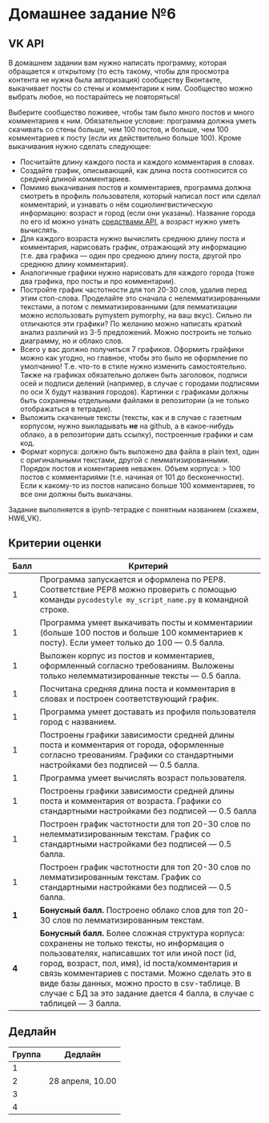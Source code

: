 # Домашнее задание №6
## VK API

В домашнем задании вам нужно написать программу, которая обращается к открытому (то есть такому, чтобы для просмотра контента не нужна была авторизация) сообществу Вконтакте, выкачивает посты со стены и комментарии к ним. Сообщество можно выбрать любое, но постарайтесь не повторяться!

Выберите сообщество поживее, чтобы там было много постов и много комментариев к ним. Обязательное условие: программа должна уметь скачивать со стены больше, чем 100 постов, и больше, чем 100 комментариев к посту (если их действительно больше 100). Кроме выкачивания нужно сделать следующее:

* Посчитайте длину каждого поста и каждого комментария в словах. 
* Создайте график, описывающий, как длина поста соотносится со средней длиной комментариев. 
* Помимо выкачивания постов и комментариев, программа должна смотреть в профиль пользователя, который написал пост или сделал комментарий, и узнавать о нём социолингвистическую информацию: возраст и город (если они указаны). Название города по его id можно узнать [средствами API](https://vk.com/dev/database.getCitiesById), а возраст нужно уметь вычислять. 
* Для каждого возраста нужно вычислить среднюю длину поста и комментария, нарисовать график, отражающий эту информацию (т.е. два графика — один про среднюю длину поста, другой про среднюю длину комментария). 
* Аналогичные графики нужно нарисовать для каждого города (тоже два графика, про посты и про комментарии).
* Постройте график частотности для топ 20-30 слов, удалив перед этим стоп-слова. Проделайте это сначала с нелемматизированными текстами, а потом с лемматизированными (для лемматизации можно использовать pymystem pymorphy, на ваш вкус). Сильно ли отличаются эти графики? По желанию можно написать краткий анализ различий из 3-5 предложений. Можно построить не только диаграмму, но и облако слов.
* Всего у вас должно получиться 7 графиков. Оформить грайфики можно как угодно, но главное, чтобы это было не оформление по умолчанию! Т.е. что-то в стиле нужно изменить самостоятельно. Также на графиках обязательно должен быть заголовок, подписи осей и подписи делений (например, в случае с городами подписями по оси Х будут названия городов). Картинки с графиками должны быть сохранены отдельными файлами в репозитории (а не только отображаться в тетрадке).
* Выложить скачанные тексты (тексты, как и в случае с газетным корпусом, нужно выкладывать **не** на github, а в какое-нибудь облако, а в репозитории дать ссылку), построенные графики и сам код.
* Формат корпуса: должно быть выложено два файла в plain text, один с оригинальными текстами, другой с лемматизированными. Порядок постов и коментариев неважен. Объем корпуса: > 100 постов с комментариями (т.е. начиная от 101 до бесконечности). Если к какому-то из постов написано больше 100 комментариев, то все они должны быть выкачаны.

Задание выполняется в ipynb-тетрадке с понятным названием (скажем, HW6_VK).

## Критерии оценки

|Балл|Критерий|
|----|--------|
|1|Программа запускается и оформлена по PEP8. Соответствие PEP8 можно проверить с помощью команды `pycodestyle my_script_name.py` в командной строке.|
|1|Программа умеет выкачивать посты и комментариии (больше 100 постов и больше 100 комментариев к посту). Если умеет только до 100 — 0.5 балла.|
|1|Выложен корпус из постов и комментариев, оформленный согласно требованиям. Выложены только нелемматизированные тексты — 0.5 балла.|
|1|Посчитана средняя длина поста и комментария в словах и построен соответствующий график.|
|1|Программа умеет доставать из профиля пользователя город c названием.|
|1|Построены графики зависимости средней длины поста и комментария от города, оформленные согласно треованиям. Графики со стандартными настройками без подписей — 0.5 балла.|
|1|Программа умеет вычислять возраст пользователя.|
|1|Построены графики зависимости средней длины поста и комментария от возраста. Графики со стандартными настройками без подписей — 0.5 балла|
|1|Построен график частотности для топ 20-30 слов по нелемматизированным текстам. График со стандартными настройками без подписей — 0.5 балла.|
|1|Построен график частотности для топ 20-30 слов по лемматизированным текстам. График со стандартными настройками без подписей — 0.5 балла.|
|**1**|**Бонусный балл.** Построено облако слов для топ 20-30 слов по лемматизированным текстам.|
|**4**|**Бонусный балл.** Более сложная структура корпуса: сохранены не только тексты, но информация о пользователях, написавших тот или иной пост (id, город, возраст, пол,  имя), id поста/комментария и связь комментариев с постами. Можно сделать это в виде базы данных, можно просто в csv-таблице. В случае с БД за это задание дается 4 балла, в случае с таблицей — 3 балла.|

## Дедлайн

|Группа|Дедлайн|
|----|--------|
|1||
|2|28 апреля, 10.00|
|3||
|4||

